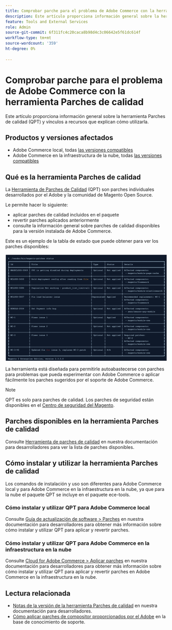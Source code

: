 ```yaml
---
title: Comprobar parche para el problema de Adobe Commerce con la herramienta Parches de calidad
description: Este artículo proporciona información general sobre la herramienta Parches de calidad (QPT) y vínculos a recursos que explican cómo utilizarla.
feature: Tools and External Services
role: Admin
source-git-commit: 6f311fc4c20caca8b98d4c3c06642e5f61dc614f
workflow-type: tm+mt
source-wordcount: '359'
ht-degree: 0%

---
```


# Comprobar parche para el problema de Adobe Commerce con la herramienta Parches de calidad

Este artículo proporciona información general sobre la herramienta Parches de calidad (QPT) y vínculos a recursos que explican cómo utilizarla.

## Productos y versiones afectados

* Adobe Commerce local, todas [las versiones compatibles](https://www.adobe.com/content/dam/cc/en/legal/terms/enterprise/pdfs/Adobe-Commerce-Software-Lifecycle-Policy.pdf)
* Adobe Commerce en la infraestructura de la nube, todas [las versiones compatibles](https://www.adobe.com/content/dam/cc/en/legal/terms/enterprise/pdfs/Adobe-Commerce-Software-Lifecycle-Policy.pdf)

## Qué es la herramienta Parches de calidad

La [Herramienta de Parches de Calidad](https://github.com/magento/quality-patches) (QPT) son parches individuales desarrollados por el Adobe y la comunidad de Magento Open Source.

Le permite hacer lo siguiente:

* aplicar parches de calidad incluidos en el paquete
* revertir parches aplicados anteriormente
* consulte la información general sobre parches de calidad disponibles para la versión instalada de Adobe Commerce.

Este es un ejemplo de la tabla de estado que puede obtener para ver los parches disponibles:

![lista_parches_Magento](/help/assets/tools/status_table.png)

La herramienta está diseñada para permitirle autoabastecerse con parches para problemas que pueda experimentar con Adobe Commerce o aplicar fácilmente los parches sugeridos por el soporte de Adobe Commerce.

>[!NOTE]
>
>QPT es solo para parches de calidad. Los parches de seguridad están disponibles en el [Centro de seguridad del Magento](https://experienceleague.adobe.com/en/docs/commerce-operations/release/notes/overview).

## Parches disponibles en la herramienta Parches de calidad

Consulte [Herramienta de parches de calidad](https://experienceleague.adobe.com/tools/commerce-quality-patches/index.html) en nuestra documentación para desarrolladores para ver la lista de parches disponibles.

## Cómo instalar y utilizar la herramienta Parches de calidad

Los comandos de instalación y uso son diferentes para Adobe Commerce local y para Adobe Commerce en la infraestructura en la nube, ya que para la nube el paquete QPT se incluye en el paquete ece-tools.

### Cómo instalar y utilizar QPT para Adobe Commerce local

Consulte [Guía de actualización de software > Parches](https://experienceleague.adobe.com/en/docs/commerce-operations/tools/quality-patches-tool/usage) en nuestra documentación para desarrolladores para obtener más información sobre cómo instalar y utilizar QPT para aplicar y revertir parches.

### Cómo instalar y utilizar QPT para Adobe Commerce en la infraestructura en la nube

Consulte [Cloud for Adobe Commerce > Aplicar parches](https://experienceleague.adobe.com/en/docs/commerce-cloud-service/user-guide/develop/upgrade/apply-patches) en nuestra documentación para desarrolladores para obtener más información sobre cómo instalar y utilizar QPT para aplicar y revertir parches en Adobe Commerce en la infraestructura en la nube.

## Lectura relacionada

* [Notas de la versión de la herramienta Parches de calidad](https://experienceleague.adobe.com/en/docs/commerce-operations/tools/quality-patches-tool/release-notes) en nuestra documentación para desarrolladores.
* [Cómo aplicar parches de compositor proporcionados por el Adobe](https://experienceleague.adobe.com/en/docs/commerce-knowledge-base/kb/how-to/how-to-apply-a-composer-patch-provided-by-magento) en la base de conocimiento de soporte.

